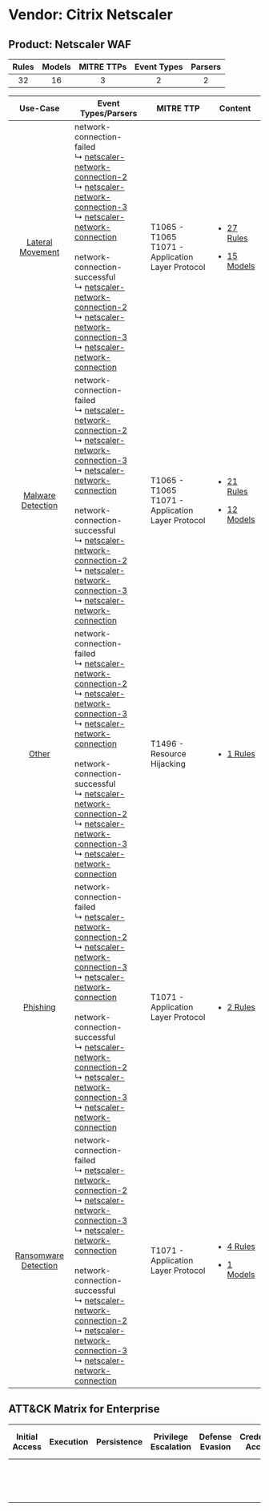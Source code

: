 Vendor: Citrix Netscaler
========================
Product: Netscaler WAF
----------------------
| Rules | Models | MITRE TTPs | Event Types | Parsers |
|:-----:|:------:|:----------:|:-----------:|:-------:|
|  32   |   16   |     3      |      2      |    2    |

|                               Use-Case                               | Event Types/Parsers                                                                                                                                                                                                                                                                                                                                                                                                                                                                                                                                                                                                                                          | MITRE TTP                                               | Content                                                                                                                        |
|:--------------------------------------------------------------------:| ------------------------------------------------------------------------------------------------------------------------------------------------------------------------------------------------------------------------------------------------------------------------------------------------------------------------------------------------------------------------------------------------------------------------------------------------------------------------------------------------------------------------------------------------------------------------------------------------------------------------------------------------------------ | ------------------------------------------------------- | ------------------------------------------------------------------------------------------------------------------------------ |
|     [Lateral Movement](../../../UseCases/uc_lateral_movement.md)     |  network-connection-failed<br> ↳ [netscaler-network-connection-2](Parsers/parserContent_netscaler-network-connection-2.md)<br> ↳ [netscaler-network-connection-3](Parsers/parserContent_netscaler-network-connection-3.md)<br> ↳ [netscaler-network-connection](Parsers/parserContent_netscaler-network-connection.md)<br><br> network-connection-successful<br> ↳ [netscaler-network-connection-2](Parsers/parserContent_netscaler-network-connection-2.md)<br> ↳ [netscaler-network-connection-3](Parsers/parserContent_netscaler-network-connection-3.md)<br> ↳ [netscaler-network-connection](Parsers/parserContent_netscaler-network-connection.md)<br> | T1065 - T1065<br>T1071 - Application Layer Protocol<br> | [<ul><li>27 Rules</li></ul><ul><li>15 Models</li></ul>](Rules_Models/r_m_citrix_netscaler_netscaler_waf_Lateral_Movement.md)   |
|    [Malware Detection](../../../UseCases/uc_malware_detection.md)    |  network-connection-failed<br> ↳ [netscaler-network-connection-2](Parsers/parserContent_netscaler-network-connection-2.md)<br> ↳ [netscaler-network-connection-3](Parsers/parserContent_netscaler-network-connection-3.md)<br> ↳ [netscaler-network-connection](Parsers/parserContent_netscaler-network-connection.md)<br><br> network-connection-successful<br> ↳ [netscaler-network-connection-2](Parsers/parserContent_netscaler-network-connection-2.md)<br> ↳ [netscaler-network-connection-3](Parsers/parserContent_netscaler-network-connection-3.md)<br> ↳ [netscaler-network-connection](Parsers/parserContent_netscaler-network-connection.md)<br> | T1065 - T1065<br>T1071 - Application Layer Protocol<br> | [<ul><li>21 Rules</li></ul><ul><li>12 Models</li></ul>](Rules_Models/r_m_citrix_netscaler_netscaler_waf_Malware_Detection.md)  |
|                [Other](../../../UseCases/uc_other.md)                |  network-connection-failed<br> ↳ [netscaler-network-connection-2](Parsers/parserContent_netscaler-network-connection-2.md)<br> ↳ [netscaler-network-connection-3](Parsers/parserContent_netscaler-network-connection-3.md)<br> ↳ [netscaler-network-connection](Parsers/parserContent_netscaler-network-connection.md)<br><br> network-connection-successful<br> ↳ [netscaler-network-connection-2](Parsers/parserContent_netscaler-network-connection-2.md)<br> ↳ [netscaler-network-connection-3](Parsers/parserContent_netscaler-network-connection-3.md)<br> ↳ [netscaler-network-connection](Parsers/parserContent_netscaler-network-connection.md)<br> | T1496 - Resource Hijacking<br>                          | [<ul><li>1 Rules</li></ul>](Rules_Models/r_m_citrix_netscaler_netscaler_waf_Other.md)                                          |
|             [Phishing](../../../UseCases/uc_phishing.md)             |  network-connection-failed<br> ↳ [netscaler-network-connection-2](Parsers/parserContent_netscaler-network-connection-2.md)<br> ↳ [netscaler-network-connection-3](Parsers/parserContent_netscaler-network-connection-3.md)<br> ↳ [netscaler-network-connection](Parsers/parserContent_netscaler-network-connection.md)<br><br> network-connection-successful<br> ↳ [netscaler-network-connection-2](Parsers/parserContent_netscaler-network-connection-2.md)<br> ↳ [netscaler-network-connection-3](Parsers/parserContent_netscaler-network-connection-3.md)<br> ↳ [netscaler-network-connection](Parsers/parserContent_netscaler-network-connection.md)<br> | T1071 - Application Layer Protocol<br>                  | [<ul><li>2 Rules</li></ul>](Rules_Models/r_m_citrix_netscaler_netscaler_waf_Phishing.md)                                       |
| [Ransomware Detection](../../../UseCases/uc_ransomware_detection.md) |  network-connection-failed<br> ↳ [netscaler-network-connection-2](Parsers/parserContent_netscaler-network-connection-2.md)<br> ↳ [netscaler-network-connection-3](Parsers/parserContent_netscaler-network-connection-3.md)<br> ↳ [netscaler-network-connection](Parsers/parserContent_netscaler-network-connection.md)<br><br> network-connection-successful<br> ↳ [netscaler-network-connection-2](Parsers/parserContent_netscaler-network-connection-2.md)<br> ↳ [netscaler-network-connection-3](Parsers/parserContent_netscaler-network-connection-3.md)<br> ↳ [netscaler-network-connection](Parsers/parserContent_netscaler-network-connection.md)<br> | T1071 - Application Layer Protocol<br>                  | [<ul><li>4 Rules</li></ul><ul><li>1 Models</li></ul>](Rules_Models/r_m_citrix_netscaler_netscaler_waf_Ransomware_Detection.md) |

ATT&CK Matrix for Enterprise
----------------------------
| Initial Access | Execution | Persistence | Privilege Escalation | Defense Evasion | Credential Access | Discovery | Lateral Movement | Collection | Command and Control                                                             | Exfiltration | Impact                                                                  |
| -------------- | --------- | ----------- | -------------------- | --------------- | ----------------- | --------- | ---------------- | ---------- | ------------------------------------------------------------------------------- | ------------ | ----------------------------------------------------------------------- |
|                |           |             |                      |                 |                   |           |                  |            | [Application Layer Protocol](https://attack.mitre.org/techniques/T1071)<br><br> |              | [Resource Hijacking](https://attack.mitre.org/techniques/T1496)<br><br> |